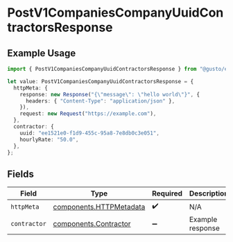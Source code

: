 # PostV1CompaniesCompanyUuidContractorsResponse

## Example Usage

```typescript
import { PostV1CompaniesCompanyUuidContractorsResponse } from "@gusto/embedded-api/models/operations/postv1companiescompanyuuidcontractors.js";

let value: PostV1CompaniesCompanyUuidContractorsResponse = {
  httpMeta: {
    response: new Response("{\"message\": \"hello world\"}", {
      headers: { "Content-Type": "application/json" },
    }),
    request: new Request("https://example.com"),
  },
  contractor: {
    uuid: "ee1521e0-f1d9-455c-95a8-7e8db0c3e051",
    hourlyRate: "50.0",
  },
};
```

## Fields

| Field                                                              | Type                                                               | Required                                                           | Description                                                        |
| ------------------------------------------------------------------ | ------------------------------------------------------------------ | ------------------------------------------------------------------ | ------------------------------------------------------------------ |
| `httpMeta`                                                         | [components.HTTPMetadata](../../models/components/httpmetadata.md) | :heavy_check_mark:                                                 | N/A                                                                |
| `contractor`                                                       | [components.Contractor](../../models/components/contractor.md)     | :heavy_minus_sign:                                                 | Example response                                                   |